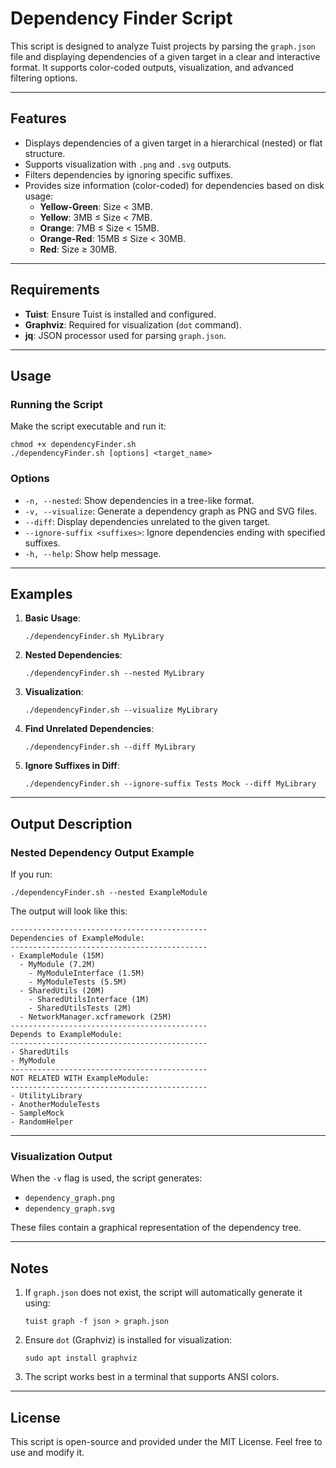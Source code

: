 # Dependency Finder Script

This script is designed to analyze Tuist projects by parsing the `graph.json` file and displaying dependencies of a given target in a clear and interactive format. It supports color-coded outputs, visualization, and advanced filtering options.

---

## Features

- Displays dependencies of a given target in a hierarchical (nested) or flat structure.
- Supports visualization with `.png` and `.svg` outputs.
- Filters dependencies by ignoring specific suffixes.
- Provides size information (color-coded) for dependencies based on disk usage:
  - **Yellow-Green**: Size < 3MB.
  - **Yellow**: 3MB ≤ Size < 7MB.
  - **Orange**: 7MB ≤ Size < 15MB.
  - **Orange-Red**: 15MB ≤ Size < 30MB.
  - **Red**: Size ≥ 30MB.

---

## Requirements

- **Tuist**: Ensure Tuist is installed and configured.
- **Graphviz**: Required for visualization (`dot` command).
- **jq**: JSON processor used for parsing `graph.json`.

---

## Usage

### Running the Script
Make the script executable and run it:
```
chmod +x dependencyFinder.sh
./dependencyFinder.sh [options] <target_name>
```

### Options
- `-n, --nested`: Show dependencies in a tree-like format.
- `-v, --visualize`: Generate a dependency graph as PNG and SVG files.
- `--diff`: Display dependencies unrelated to the given target.
- `--ignore-suffix <suffixes>`: Ignore dependencies ending with specified suffixes.
- `-h, --help`: Show help message.

---

## Examples

1. **Basic Usage**:
   ```
   ./dependencyFinder.sh MyLibrary
   ```

2. **Nested Dependencies**:
   ```
   ./dependencyFinder.sh --nested MyLibrary
   ```

3. **Visualization**:
   ```
   ./dependencyFinder.sh --visualize MyLibrary
   ```

4. **Find Unrelated Dependencies**:
   ```
   ./dependencyFinder.sh --diff MyLibrary
   ```

5. **Ignore Suffixes in Diff**:
   ```
   ./dependencyFinder.sh --ignore-suffix Tests Mock --diff MyLibrary
   ```

---

## Output Description

### Nested Dependency Output Example

If you run:
```
./dependencyFinder.sh --nested ExampleModule
```

The output will look like this:

```
--------------------------------------------
Dependencies of ExampleModule:
--------------------------------------------
- ExampleModule (15M)
  - MyModule (7.2M)
    - MyModuleInterface (1.5M)
    - MyModuleTests (5.5M)
  - SharedUtils (20M)
    - SharedUtilsInterface (1M)
    - SharedUtilsTests (2M)
  - NetworkManager.xcframework (25M)
--------------------------------------------
Depends to ExampleModule:
--------------------------------------------
- SharedUtils
- MyModule
--------------------------------------------
NOT RELATED WITH ExampleModule:
--------------------------------------------
- UtilityLibrary
- AnotherModuleTests
- SampleMock
- RandomHelper
```

---

### Visualization Output
When the `-v` flag is used, the script generates:
- `dependency_graph.png`
- `dependency_graph.svg`

These files contain a graphical representation of the dependency tree.

---

## Notes

1. If `graph.json` does not exist, the script will automatically generate it using:
   ```
   tuist graph -f json > graph.json
   ```

2. Ensure `dot` (Graphviz) is installed for visualization:
   ```
   sudo apt install graphviz
   ```

3. The script works best in a terminal that supports ANSI colors.

---

## License

This script is open-source and provided under the MIT License. Feel free to use and modify it.
